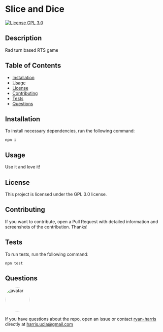 
# Slice and Dice

[![License GPL 3.0](https://img.shields.io/badge/License-GPL%203.0-blue.svg)](https://www.gnu.org/licenses/gpl-3.0)

## Description

Rad turn based RTS game

## Table of Contents

* [Installation](#installation)
* [Usage](#usage)
* [License](#license)
* [Contributing](#contributing)
* [Tests](#tests)
* [Questions](#questions)

## Installation

To install necessary dependencies, run the following command:

```
npm i
```

## Usage

Use it and love it!

## License

This project is licensed under the GPL 3.0 license.

## Contributing

If you want to contribute, open a Pull Request with detailed information and screenshots of the contribution. Thanks!

## Tests

To run tests, run the following command:

```
npm test
```

## Questions

<img src="https://avatars3.githubusercontent.com/u/600331?v=4" alt="avatar" style="border-radius: 40px" width="80" />

If you have questions about the repo, open an issue or contact [ryan-harris](https://github.com/ryan-harris) directly at harris.ucla@gmail.com

